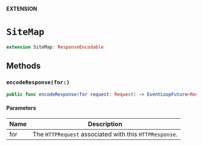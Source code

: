 **EXTENSION**

# `SiteMap`
```swift
extension SiteMap: ResponseEncodable
```

## Methods
### `encodeResponse(for:)`

```swift
public func encodeResponse(for request: Request) -> EventLoopFuture<Response>
```

#### Parameters

| Name | Description |
| ---- | ----------- |
| for | The `HTTPRequest` associated with this `HTTPResponse`. |